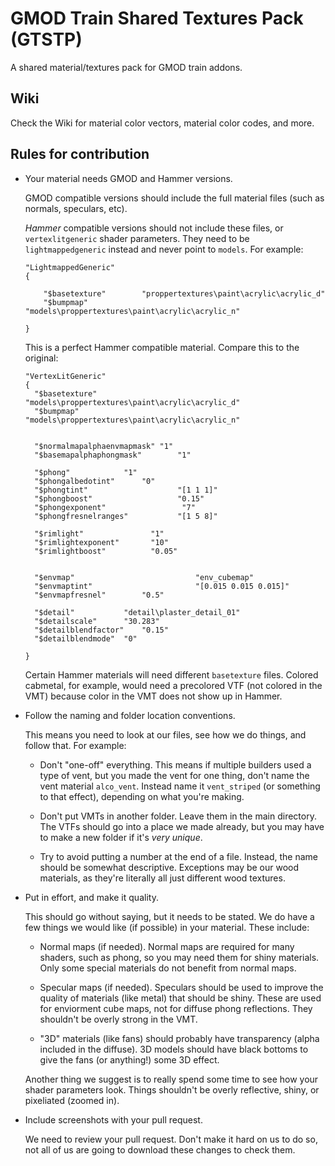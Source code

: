 # GMOD Train Shared Textures Pack (GTSTP)
A shared material/textures pack for GMOD train addons.

## Wiki

Check the Wiki for material color vectors, material color codes, and more.

## Rules for contribution

* Your material needs GMOD and Hammer versions.
  
  GMOD compatible versions should include the full material files (such as normals, speculars, etc).
  
  *Hammer* compatible versions should not include these files, or `vertexlitgeneric` shader parameters. They need to be 
  `lightmappedgeneric` instead and never point to `models`. For example:
  
  ```
  "LightmappedGeneric"
  {
  
	  "$basetexture"		"proppertextures\paint\acrylic\acrylic_d"
	  "$bumpmap" 			"models\proppertextures\paint\acrylic\acrylic_n"
    
  }
  ```
  
  This is a perfect Hammer compatible material. Compare this to the original:
  
  ```
  "VertexLitGeneric"
  {
	"$basetexture"			"models\proppertextures\paint\acrylic\acrylic_d"
	"$bumpmap" 			"models\proppertextures\paint\acrylic\acrylic_n"


	"$normalmapalphaenvmapmask"	"1"
	"$basemapalphaphongmask" 		"1"

	"$phong"			"1"
	"$phongalbedotint"		"0"
	"$phongtint"                  	"[1 1 1]"
	"$phongboost"                  	"0.15"
	"$phongexponent"             	 "7"
	"$phongfresnelranges"           "[1 5 8]"

	"$rimlight"               "1"
	"$rimlightexponent"       "10"
	"$rimlightboost"          "0.05"


	"$envmap"                       	"env_cubemap"
	"$envmaptint"                   	"[0.015 0.015 0.015]"
	"$envmapfresnel" 		"0.5"

	"$detail" 			"detail\plaster_detail_01"
	"$detailscale" 		"30.283"
	"$detailblendfactor" 	"0.15"
	"$detailblendmode" 	"0"

  }
  ```
  Certain Hammer materials will need different `basetexture` files. Colored cabmetal, for example, would need a precolored VTF (not colored in the VMT) because color in the VMT does not show up in Hammer.

* Follow the naming and folder location conventions.

  This means you need to look at our files, see how we do things, and follow that. For example:
  
  * Don't "one-off" everything. This means if multiple builders used a type of vent, but you made the vent for one thing, don't name the vent material `alco_vent`. Instead name it `vent_striped` (or something to that effect), depending on what you're making.
  
  * Don't put VMTs in another folder. Leave them in the main directory. The VTFs should go into a place we made already, but you may have to make a new folder if it's _very unique_.
  
  * Try to avoid putting a number at the end of a file. Instead, the name should be somewhat descriptive. Exceptions may be our wood materials, as they're literally all just different wood textures.
  
* Put in effort, and make it quality.

  This should go without saying, but it needs to be stated. We do have a few things we would like (if possible) in your material. These include:
  
  * Normal maps (if needed). Normal maps are required for many shaders, such as phong, so you may need them for shiny materials. Only some special materials do not benefit from normal maps.
  
  * Specular maps (if needed). Speculars should be used to improve the quality of materials (like metal) that should be shiny. These are used for enviorment cube maps, not for diffuse phong reflections. They shouldn't be overly strong in the VMT.
  
  * "3D" materials (like fans) should probably have transparency (alpha included in the diffuse). 3D models should have black bottoms to give the fans (or anything!) some 3D effect.
  
  Another thing we suggest is to really spend some time to see how your shader parameters look. Things shouldn't be overly reflective, shiny, or pixeliated (zoomed in).
  
* Include screenshots with your pull request.

  We need to review your pull request. Don't make it hard on us to do so, not all of us are going to download these changes to check them.
